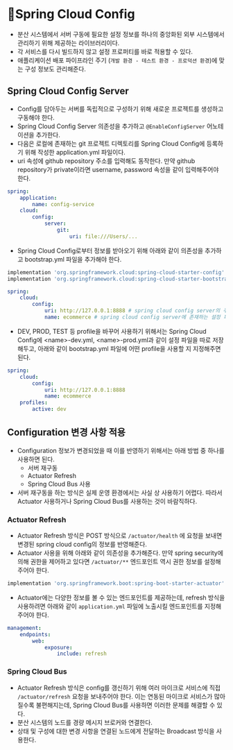 # Spring Cloud Config

* 분산 시스템에서 서버 구동에 필요한 설정 정보를 하나의 중앙화된 외부 시스템에서 관리하기 위해 제공하는 라이브러리이다.
* 각 서비스를 다시 빌드하지 않고 설정 프로퍼티를 바로 적용할 수 있다.
* 애플리케이션 배포 파이프라인 주기 (`개발 환경 - 테스트 환경 - 프로덕션 환경`)에 맞는 구성 정보도 관리해준다.

## Spring Cloud Config Server

* Config를 담아두는 서버를 독립적으로 구성하기 위해 새로운 프로젝트를 생성하고 구동해야 한다.
* Spring Cloud Config Server 의존성을 추가하고 `@EnableConfigServer` 어노테이션을 추가한다.
* 다음은 로컬에 존재하는 git 프로젝트 디렉토리를 Spring Cloud Config에 등록하기 위해 작성한 application.yml 파일이다.
* uri 속성에 github repository 주소를 입력해도 동작한다. 만약 github repository가 private이라면 username, password 속성을 같이 입력해주어야 한다.

```yaml
spring:
    application:
        name: config-service
    cloud:
        config:
            server:
                git:
                    uri: file:///Users/...
```

* Spring Cloud Config로부터 정보를 받아오기 위해 아래와 같이 의존성을 추가하고 bootstrap.yml 파일을 추가해야 한다.

```groovy
implementation 'org.springframework.cloud:spring-cloud-starter-config'
implementation 'org.springframework.cloud:spring-cloud-starter-bootstrap'
```

```yaml
spring:
    cloud:
        config:
            uri: http://127.0.0.1:8888 # spring cloud config server의 주소
            name: ecommerce # spring cloud config server에 존재하는 설정 파일의 이름
```

* DEV, PROD, TEST 등 profile을 바꾸어 사용하기 위해서는 Spring Cloud Config에 \<name>-dev.yml, \<name>-prod.yml과 같이 설정 파일을 따로 저장해두고, 아래와 같이 bootstrap.yml 파일에 어떤 profile을 사용할 지 지정해주면 된다.

```yaml
spring:
    cloud:
        config:
            uri: http://127.0.0.1:8888
            name: ecommerce
    profiles:
        active: dev
```

## Configuration 변경 사항 적용

* Configuration 정보가 변경되었을 때 이를 반영하기 위해서는 아래 방법 중 하나를 사용하면 된다.
  * 서버 재구동
  * Actuator Refresh
  * Spring Cloud Bus 사용
* 서버 재구동을 하는 방식은 실제 운영 환경에서는 사실 상 사용하기 어렵다. 따라서 Actuator 사용하거나 Spring Cloud Bus를 사용하는 것이 바람직하다.

### Actuator Refresh

* Actuator Refresh 방식은 POST 방식으로 `/actuator/health` 에 요청을 보내면 변경된  spring cloud config의 정보를 반영해준다.
* Actuator 사용을 위해 아래와 같이 의존성을 추가해준다. 만약 spring security에 의해 권한을 제어하고 있다면 `/actuator/**` 엔드포인트 역시 권한 정보를 설정해주어야 한다.

```groovy
implementation 'org.springframework.boot:spring-boot-starter-actuator'
```

* Actuator에는 다양한 정보를 볼 수 있는 엔드포인트를 제공하는데, refresh 방식을 사용하려면 아래와 같이 `application.yml` 파일에 노출시킬 엔드포인트를 지정해주어야 한다.

```yaml
management:
    endpoints:
        web:
            exposure:
                include: refresh
```

### Spring Cloud Bus

* Actuator Refresh 방식은 config를 갱신하기 위해 여러 마이크로 서비스에 직접 `/actuator/refresh` 요청을 보내주어야 한다. 이는 연동된 마이크로 서비스가 많아질수록 불편해지는데, Spring Cloud Bus를 사용하면 이러한 문제를 해결할 수 있다.
* 분산 시스템의 노드를 경량 메시지 브로커와 연결한다.
* 상태 및 구성에 대한 변경 사항을 연결된 노드에게 전달하는 Broadcast 방식을 사용한다.











